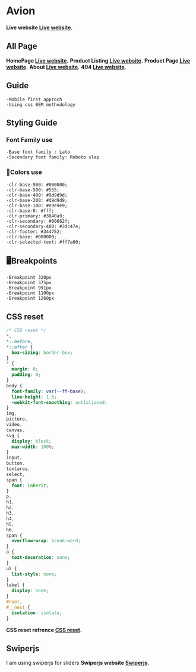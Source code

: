 # Avion
<!-- https://www.youtube.com/watch?v=V9zL1kMq5TI -->
**Live website [Live website](https://avion-ecom.netlify.app/).**

## All Page
**HomePage [Live website](https://avion-ecom.netlify.app/).**
**Product Listing [Live website](https://avion-ecom.netlify.app/product-listing).**
**Product Page [Live website](https://avion-ecom.netlify.app/product-card).**
**About [Live website](https://avion-ecom.netlify.app/about).**
**404 [Live website](https://avion-ecom.netlify.app/404).**

## Guide

    -Mobile first approch
    -Using css BEM methodology

## Styling Guide

### Font Family use 

    -Base font family : Lato
    -Secondary font family: Roboto slap

### 🎨Colors use

    -clr-base-900: #000000;
    -clr-base-500: #555;
    -clr-base-400: #9d9d9d;
    -clr-base-200: #d9d9d9;
    -clr-base-100: #e9e9e9;
    -clr-base-0: #fff;
    -clr-primary: #3840a9;
    -clr-secondary: #00662f;
    -clr-secondary-400: #3dc47e;
    -clr-footer: #344752;
    -clr-base: #000000;
    -clr-selected-text: #ff7a00;
  
## 🖥️Breakpoints

    -Breakpoint 320px
    -Breakpoint 375px
    -Breakpoint 991px
    -Breakpoint 1100px
    -Breakpoint 1260px
  
## CSS reset

```css
/* CSS reset */
*,
*::before,
*::after {
  box-sizing: border-box;
}
* {
  margin: 0;
  padding: 0;
}
body {
  font-family: var(--ff-base);
  line-height: 1.5;
  -webkit-font-smoothing: antialiased;
}
img,
picture,
video,
canvas,
svg {
  display: block;
  max-width: 100%;
}
input,
button,
textarea,
select,
span {
  font: inherit;
}
p,
h1,
h2,
h3,
h4,
h5,
h6,
span {
  overflow-wrap: break-word;
}
a {
  text-decoration: none;
}
ul {
  list-style: none;
}
label {
  display: none;
}
#root,
#__next {
  isolation: isolate;
}

  ```

**CSS reset refrence [CSS reset](https://www.joshwcomeau.com/css/custom-css-reset/).**

## Swiperjs
I am using swiperjs for sliders 
**Swiperjs website [Swiperjs](https://swiperjs.com/).**
